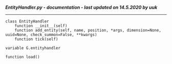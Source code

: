 ***EntityHandler.py - documentation - last updated on 14.5.2020 by uuk***
___

    class EntityHandler
        function __init__(self)
        function add_entity(self, name, position, *args, dimension=None, uuid=None, check_summon=False, **kwargs)
        function tick(self)

    variable G.entityhandler

    function load()